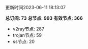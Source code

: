 更新时间2023-06-11 18:13:07

**总订阅: 73**
**总节点: 993**
**有效节点: 366**
- v2ray节点: 287
- trojan节点: 59
- ss节点: 20

